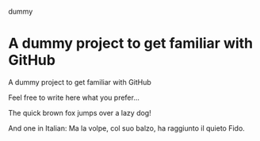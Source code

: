 dummy

A dummy project to get familiar with GitHub
=====

A dummy project to get familiar with GitHub

Feel free to write here what you prefer...

The quick brown fox jumps over a lazy dog!

And one in Italian:
Ma la volpe, col suo balzo, ha raggiunto il quieto Fido.
